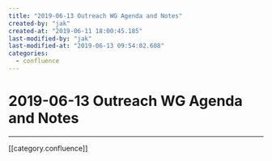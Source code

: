 ```yaml
---
title: "2019-06-13 Outreach WG Agenda and Notes"
created-by: "jak"
created-at: "2019-06-11 18:00:45.185"
last-modified-by: "jak"
last-modified-at: "2019-06-13 09:54:02.608"
categories:
  - confluence
---
```


# 2019-06-13 Outreach WG Agenda and Notes


---

[[category.confluence]]
